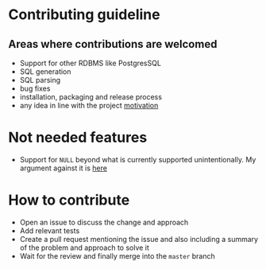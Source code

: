 # Contributing guideline

## Areas where contributions are welcomed

- Support for other RDBMS like PostgresSQL
- SQL generation
- SQL parsing
- bug fixes
- installation, packaging and release process
- any idea in line with the project [motivation](motivation.md)

# Not needed features

- Support for `NULL` beyond what is currently supported unintentionally. My argument against it is 
[here](database_wisdom/problem_0.md)

# How to contribute

- Open an issue to discuss the change and approach
- Add relevant tests
- Create a pull request mentioning the issue and also including a summary of the problem and approach to solve it
- Wait for the review and finally merge into the `master` branch
